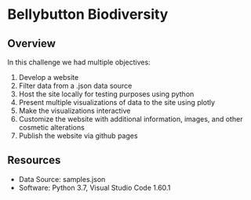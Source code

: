 # Bellybutton Biodiversity

## Overview

In this challenge we had multiple objectives:

1. Develop a website
2. Filter data from a .json data source
3. Host the site locally for testing purposes using python
4. Present multiple visualizations of data to the site using plotly
5. Make the visualizations interactive
6. Customize the website with additional information, images, and other cosmetic alterations
7. Publish the website via github pages

## Resources

 - Data Source: samples.json
 - Software: Python 3.7, Visual Studio Code 1.60.1
